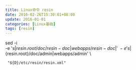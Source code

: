 ```yaml
---
title: Linux命令 resin
date: 2016-02-26T15:30:01+08:00
update: 2016-01-01
categories: [Linux基础]
tags: [resin]
---
```

sed -i \
		-e 's|${resin.root}/doc/resin-doc|webapps/resin-doc|' \
		-e 's|${resin.root}/doc/admin|webapps/admin' \

     "${D}/etc/resin/resin.xml" 
